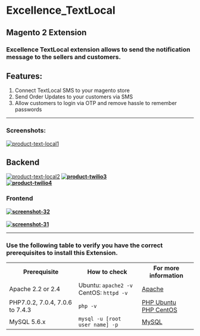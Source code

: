 # Excellence_TextLocal
## Magento 2 Extension

### Excellence TextLocal extension allows to send the notification message to the sellers and customers.

## Features:
1. Connect TextLocal SMS to your magento store
2. Send Order Updates to your customers via SMS
3. Allow customers to login via OTP and remove hassle to remember passwords

******************************************************************************************************
### Screenshots:
<a href="https://ibb.co/T8vFq2W"><img src="https://i.ibb.co/hW7t19Y/product-text-local1.jpg" alt="product-text-local1" border="0"></a><br />
## Backend
<a href="https://ibb.co/wcHYv46"><img src="https://i.ibb.co/XYBVwtJ/product-text-local2.png" alt="product-text-local2" border="0"></a><b/>
<a href="https://ibb.co/Mk5mZrk"><img src="https://i.ibb.co/23YTWx3/product-twilio3.png" alt="product-twilio3" border="0"></a><br/>
<a href="https://ibb.co/f28fLWQ"><img src="https://i.ibb.co/vHspRWD/product-twilio4.png" alt="product-twilio4" border="0"></a>
	
### Frontend
<a href="https://ibb.co/r6RB3zc"><img src="https://i.ibb.co/0MR0K6F/screenshot-32.png" alt="screenshot-32" border="0"></a><br/><br/>
<a href="https://ibb.co/CbjRCDF"><img src="https://i.ibb.co/5rQbpwV/screenshot-31.png" alt="screenshot-31" border="0"></a>
___________________________________________________________________________________________________

### Use the following table to verify you have the correct prerequisites to install this Extension.
<table>
	<tbody>
		<tr>
			<th>Prerequisite</th>
			<th>How to check</th>
			<th>For more information</th>
		</tr>
	<tr>
		<td>Apache 2.2 or 2.4</td>
		<td>Ubuntu: <code>apache2 -v</code><br>
		CentOS: <code>httpd -v</code></td>
		<td><a href="https://devdocs.magento.com/guides/v2.2/install-gde/prereq/apache.html">Apache</a></td>
	</tr>
	<tr>
		<td>PHP7.0.2, 7.0.4, 7.0.6 to 7.4.3</td>
		<td><code>php -v</code></td>
		<td><a href="http://devdocs.magento.com/guides/v2.2/install-gde/prereq/php-ubuntu.html">PHP Ubuntu</a><br><a href="http://devdocs.magento.com/guides/v2.2/install-gde/prereq/php-centos.html">PHP CentOS</a></td>
	</tr>
	<tr><td>MySQL 5.6.x</td>
	<td><code>mysql -u [root user name] -p</code></td>
	<td><a href="http://devdocs.magento.com/guides/v2.2/install-gde/prereq/mysql.html">MySQL</a></td>
	</tr>
</tbody>
</table>
